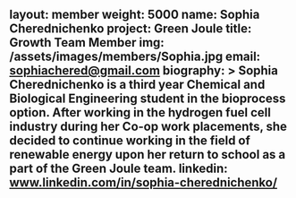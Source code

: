 ﻿layout: member
weight: 5000
name: Sophia Cherednichenko
project: Green Joule
title: Growth Team Member
img: /assets/images/members/Sophia.jpg
email: sophiachered@gmail.com
biography: >
  Sophia Cherednichenko is a third year Chemical and Biological Engineering student in the bioprocess option. After working in the hydrogen fuel cell industry during her Co-op work placements, she decided to continue working in the field of renewable energy upon her return to school as a part of the Green Joule team.
linkedin: www.linkedin.com/in/sophia-cherednichenko/
---